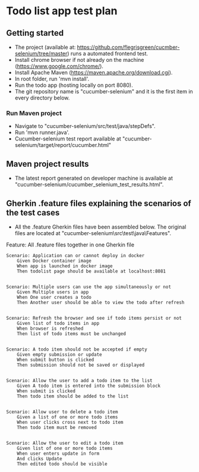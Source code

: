 # Todo list app test plan

## Getting started
- The project (available at: https://github.com/flegrisgreen/cucmber-selenium/tree/master) runs a automated frontend test.
- Install chrome browser if not already on the machine (https://www.google.com/chrome/).
- Install Apache Maven (https://maven.apache.org/download.cgi).
- In root folder, run 'mvn install'.
- Run the todo app (hosting locally on port 8080).
- The git repository name is "cucumber-selenium" and it is the first item in every directory below.

### Run Maven project
- Navigate to "cucumber-selenium/src/test/java/stepDefs".
- Run 'mvn runner.java'.
- Cucumber-selenium test report available at "cucumber-selenium/target/report/cucumber.html"

## Maven project results
- The latest report generated on developer machine is available at "cucumber-selenium/cucumber_selenium_test_results.html".

## Gherkin .feature files explaining the scenarios of the test cases
- All the .feature Gherkin files have been assembled below. The original files are located at "cucumber-selenium\src\test\java\Features".

Feature: All .feature files together in one Gherkin file

	Scenario: Application can or cannot deploy in docker
		Given Docker container image
		When app is launched in docker image
		Then todolist page should be available at localhost:8081


	Scenario: Multiple users can use the app simultaneously or not
		Given Multiple users in app
		When One user creates a todo
		Then Another user should be able to view the todo after refresh


	Scenario: Refresh the browser and see if todo items persist or not
		Given list of todo items in app
		When browser is refreshed
		Then list of todo items must be unchanged


	Scenario: A todo item should not be accepted if empty
	    Given empty submission or update
	    When submit button is clicked
	    Then submission should not be saved or displayed


	Scenario: Allow the user to add a todo item to the list
		Given A todo item is entered into the submission block
		When submit is clicked
		Then todo item should be added to the list


	Scenario: Allow user to delete a todo item
		Given a list of one or more todo items
		When user clicks cross next to todo item
		Then todo item must be removed


	Scenario: Allow the user to edit a todo item
		Given list of one or more todo items
		When user enters update in form
		And clicks Update
		Then edited todo should be visible




